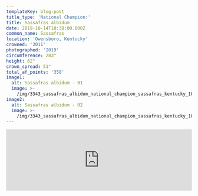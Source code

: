 ```yaml
---
templateKey: blog-post
title_type: 'National Champion:'
title: Sassafras albidum
date: 2019-10-14T18:38:00.000Z
common_name: Sassafras
location: 'Owensboro, Kentucky'
crowned: '2011'
photographed: '2019'
circumference: 283"
height: 62"
crown_spread: 51"
total_af_points: '358'
image1:
  alt: Sassafras albidum - 01
  image: >-
    /img/3343_sassafras_albidum_national_champion_sassafras_kentucky_10_18_2019_american_forersts_brian_kelley_canopy.jpg
image2:
  alt: Sassafras albidum - 02
  image: >-
    /img/3343_sassafras_albidum_national_champion_sassafras_kentucky_10_18_2019_american_forersts_brian_kelley_base_1.jpg
---
```

<iframe width="100%" height="166" scrolling="no" frameborder="no" allow="autoplay" src="https://w.soundcloud.com/player/?url=https%3A//api.soundcloud.com/tracks/742926826&color=%23ff5500&auto_play=false&hide_related=false&show_comments=true&show_user=true&show_reposts=false&show_teaser=true"></iframe>
